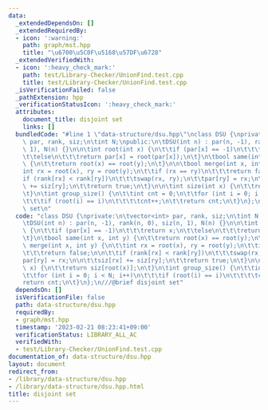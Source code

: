 ```yaml
---
data:
  _extendedDependsOn: []
  _extendedRequiredBy:
  - icon: ':warning:'
    path: graph/mst.hpp
    title: "\u6700\u5C0F\u5168\u57DF\u6728"
  _extendedVerifiedWith:
  - icon: ':heavy_check_mark:'
    path: test/Library-Checker/UnionFind.test.cpp
    title: test/Library-Checker/UnionFind.test.cpp
  _isVerificationFailed: false
  _pathExtension: hpp
  _verificationStatusIcon: ':heavy_check_mark:'
  attributes:
    document_title: disjoint set
    links: []
  bundledCode: "#line 1 \"data-structure/dsu.hpp\"\nclass DSU {\nprivate:\n\tvector<int>\
    \ par, rank, siz;\n\tint N;\npublic:\n\tDSU(int n) : par(n, -1), rank(n, 0), siz(n,\
    \ 1), N(n) {}\n\n\tint root(int x) {\n\t\tif (par[x] == -1)\n\t\t\treturn x;\n\
    \t\telse\n\t\t\treturn par[x] = root(par[x]);\n\t}\n\tbool same(int x, int y)\
    \ {\n\t\treturn root(x) == root(y);\n\t}\n\n\tbool merge(int x, int y) {\n\t\t\
    int rx = root(x), ry = root(y);\n\t\tif (rx == ry)\n\t\t\treturn false;\n\n\t\t\
    if (rank[rx] < rank[ry])\n\t\t\tswap(rx, ry);\n\t\tpar[ry] = rx;\n\n\t\tsiz[rx]\
    \ += siz[ry];\n\t\treturn true;\n\t}\n\n\tint size(int x) {\n\t\treturn siz[root(x)];\n\
    \t}\n\tint group_size() {\n\t\tint cnt = 0;\n\t\tfor (int i = 0; i < N; i++)\n\
    \t\t\tif (root(i) == i)\n\t\t\t\tcnt++;\n\t\treturn cnt;\n\t}\n};\n///@brief disjoint\
    \ set\n"
  code: "class DSU {\nprivate:\n\tvector<int> par, rank, siz;\n\tint N;\npublic:\n\
    \tDSU(int n) : par(n, -1), rank(n, 0), siz(n, 1), N(n) {}\n\n\tint root(int x)\
    \ {\n\t\tif (par[x] == -1)\n\t\t\treturn x;\n\t\telse\n\t\t\treturn par[x] = root(par[x]);\n\
    \t}\n\tbool same(int x, int y) {\n\t\treturn root(x) == root(y);\n\t}\n\n\tbool\
    \ merge(int x, int y) {\n\t\tint rx = root(x), ry = root(y);\n\t\tif (rx == ry)\n\
    \t\t\treturn false;\n\n\t\tif (rank[rx] < rank[ry])\n\t\t\tswap(rx, ry);\n\t\t\
    par[ry] = rx;\n\n\t\tsiz[rx] += siz[ry];\n\t\treturn true;\n\t}\n\n\tint size(int\
    \ x) {\n\t\treturn siz[root(x)];\n\t}\n\tint group_size() {\n\t\tint cnt = 0;\n\
    \t\tfor (int i = 0; i < N; i++)\n\t\t\tif (root(i) == i)\n\t\t\t\tcnt++;\n\t\t\
    return cnt;\n\t}\n};\n///@brief disjoint set"
  dependsOn: []
  isVerificationFile: false
  path: data-structure/dsu.hpp
  requiredBy:
  - graph/mst.hpp
  timestamp: '2023-02-21 08:23:41+09:00'
  verificationStatus: LIBRARY_ALL_AC
  verifiedWith:
  - test/Library-Checker/UnionFind.test.cpp
documentation_of: data-structure/dsu.hpp
layout: document
redirect_from:
- /library/data-structure/dsu.hpp
- /library/data-structure/dsu.hpp.html
title: disjoint set
---
```

